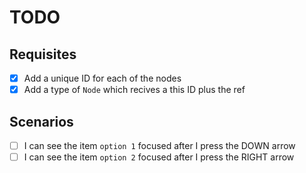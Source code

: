 # TODO

## Requisites

- [x] Add a unique ID for each of the nodes
- [x] Add a type of `Node` which recives a this ID plus the ref

## Scenarios

- [ ] I can see the item `option 1` focused after I press the DOWN arrow
- [ ] I can see the item `option 2` focused after I press the RIGHT arrow
